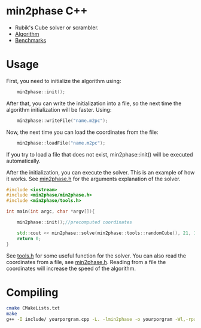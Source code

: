 # min2phase C++
- Rubik's Cube solver or scrambler.
- [Algorithm](Algorithm.md)
- [Benchmarks](Benchmarks.md)

# Usage

First, you need to initialize the algorithm using:
```C++
    min2phase::init();
```
After that, you can write the initialization into a file, so the next time the algorithm initialization will be faster. Using:
```C++
    min2phase::writeFile("name.m2pc");
```
Now, the next time you can load the coordinates from the file:
```C++
    min2phase::loadFile("name.m2pc");
```
If you try to load a file that does not exist, min2phase::init() will be executed automatically.

After the initialization, you can execute the solver. This is an example of how it works.
See [min2phase.h](include/min2phase/min2phase.h) for the arguments explanation of the solver.

```C++
#include <iostream>
#include <min2phase/min2phase.h>
#include <min2phase/tools.h>

int main(int argc, char *argv[]){

    min2phase::init();//precomputed coordinates

    std::cout << min2phase::solve(min2phase::tools::randomCube(), 21, 1000000, 0, min2phase::APPEND_LENGTH | min2phase::USE_SEPARATOR, nullptr);
    return 0;
}
```
See [tools.h](include/min2phase/tools.h) for some useful function for the solver.
You can also read the coordinates from a file, see [min2phase.h](include/min2phase/min2phase.h). Reading from a file the coordinates will increase the speed of the algorithm.


# Compiling

```bash
cmake CMakeLists.txt
make
g++ -I include/ yourporgram.cpp -L. -lmin2phase -o yourporgram -Wl,-rpath,.
```
